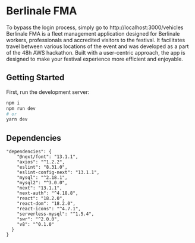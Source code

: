 # Berlinale FMA

To bypass the login process, simply go to http://localhost:3000/vehicles
Berlinale FMA is a fleet management application designed for Berlinale workers, professionals and accredited visitors to the festival. 
It facilitates travel between various locations of the event and was developed as a part of the 48h AWS hackathon. 
Built with a user-centric approach, the app is designed to make your festival experience more efficient and enjoyable.

## Getting Started

First, run the development server:

```bash
npm i
npm run dev
# or
yarn dev
```

## Dependencies

```
"dependencies": {
    "@next/font": "13.1.1",
    "axios": "^1.2.2",
    "eslint": "8.31.0",
    "eslint-config-next": "13.1.1",
    "mysql": "^2.18.1",
    "mysql2": "^3.0.0",
    "next": "13.1.1",
    "next-auth": "^4.18.8",
    "react": "18.2.0",
    "react-dom": "18.2.0",
    "react-icons": "^4.7.1",
    "serverless-mysql": "^1.5.4",
    "swr": "^2.0.0",
    "v8": "^0.1.0"
  }
}
```
